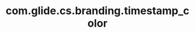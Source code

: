 ---
weight: 285
layout: page
title: com.glide.cs.branding.timestamp_color
description: ""
value: "#767676"
---